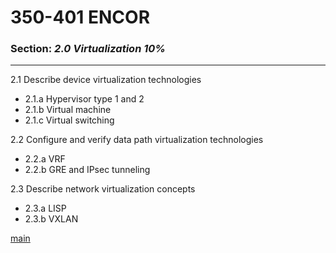 # 350-401 ENCOR  
### Section: ***2.0 Virtualization 10%***
---
2.1 Describe device virtualization technologies   
- 2.1.a Hypervisor type 1 and 2  
- 2.1.b Virtual machine
- 2.1.c Virtual switching

2.2 Configure and verify data path virtualization technologies   
- 2.2.a VRF
- 2.2.b GRE and IPsec tunneling

2.3 Describe network virtualization concepts   
- 2.3.a LISP
- 2.3.b VXLAN

[main](../../README.md)